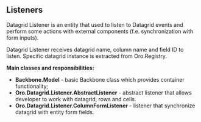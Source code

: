 Listeners
---------

Datagrid Listener is an entity that used to listen to Datagrid events and perform some actions with
external components (f.e. synchronization with form inputs).

Datagrid Listener receives datagrid name, column name and field ID to listen.
Specific datagrid instance is extracted from Oro.Registry.

**Main classes and responsibilities:**

* **Backbone.Model** - basic Backbone class which provides container functionality;
* **Oro.Datagrid.Listener.AbstractListener** - abstract listener that allows developer to work with datagrid,
rows and cells.
* **Oro.Datagrid.Listener.ColumnFormListener** - listener that synchronize datagrid with entity form fields.

